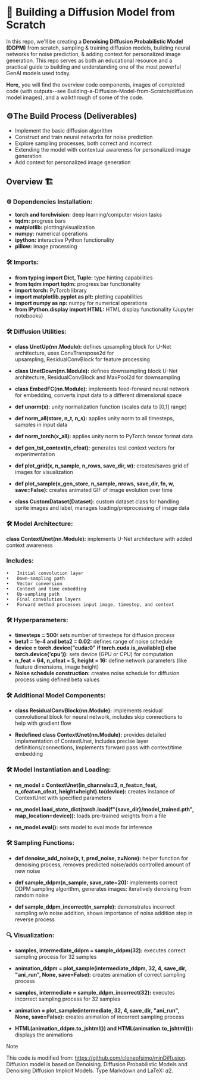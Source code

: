 # 🤖 Building a Diffusion Model from Scratch

In this repo, we'll be creating a **Denoising Diffusion Probabilistic Model (DDPM)** from scratch, sampling & training diffusion models, building neural networks for noise prediction, & adding context for personalized image generation. This repo serves as both an educational resource and a practical guide to building and understanding one of the most powerful GenAI models used today. 

**Here,** you will find the overview code components, images of completed code (with outputs--see Building-a-Diffusion-Model-from-Scratch/diffusion model images), and a walkthrough of some of the code. 

## ⚙️The Build Process (Deliverables)
* Implement the basic diffusion algorithm
* Construct and train neural networks for noise prediction
* Explore sampling processes, both correct and incorrect
* Extending the model with contextual awareness for personalized image generation
* Add context for personalized image generation

## Overview 🏗️

### ⚙️ Dependencies Installation:
- **torch and torchvision:** deep learning/computer vision tasks
- **tqdm:** progress bars
- **matplotlib:** plotting/visualization
- **numpy:** numerical operations
- **ipython:** interactive Python functionality
- **pillow:** image processing

### 🛠️ Imports:
- **from typing import Dict, Tuple:** type hinting capabilities
- **from tqdm import tqdm:** progress bar functionality
- **import torch:** PyTorch library 
- **import matplotlib.pyplot as plt:** plotting capabilities 
- **import numpy as np:** numpy for numerical operations
- **from IPython.display import HTML:** HTML display functionality (Jupyter notebooks)

### 🛠️ Diffusion Utilities:
- **class UnetUp(nn.Module):** defines upsampling block for U-Net architecture, uses ConvTranspose2d for upsampling, ResidualConvBlock for feature processing
  
- **class UnetDown(nn.Module):** defines downsampling block U-Net architecture, ResidualConvBlock and MaxPool2d for downsampling
  
- **class EmbedFC(nn.Module):** implements feed-forward neural network for embedding, converts input data to a different dimensional space

- **def unorm(x):** unity normalization function (scales data to [0,1] range)

- **def norm_all(store, n_t, n_s):** applies unity norm to all timesteps, samples in input data

- **def norm_torch(x_all):** applies unity norm to PyTorch tensor format data

- **def gen_tst_context(n_cfeat):** generates test context vectors for experimentation

- **def plot_grid(x, n_sample, n_rows, save_dir, w):** creates/saves grid of images for visualization

- **def plot_sample(x_gen_store, n_sample, nrows, save_dir, fn, w, save=False):** creates animated GIF of image evolution over time

- **class CustomDataset(Dataset):** custom dataset class for handling sprite images and label, manages loading/preprocessing of image data

### 🛠️ Model Architecture:
**class ContextUnet(nn.Module):** implements U-Net architecture with added context awareness
### Includes:
	•	Initial convolution layer
	•	Down-sampling path
	•	Vector conversion
	•	Context and time embedding
	•	Up-sampling path
	•	Final convolution layers
	•	Forward method processes input image, timestep, and context

### 🛠️ Hyperparameters:
- **timesteps = 500:** sets number of timesteps for diffusion process
- **beta1 = 1e-4 and beta2 = 0.02:** defines range of noise schedule
- **device = torch.device("cuda:0" if torch.cuda.is_available() else torch.device('cpu')):** sets device (GPU or CPU) for computation
- **n_feat = 64, n_cfeat = 5, height = 16:** define network parameters (like feature dimensions, image height)
- **Noise schedule construction:** creates noise schedule for diffusion process using defined beta values

### 🛠️ Additional Model Components:
- **class ResidualConvBlock(nn.Module):** implements residual convolutional block for neural network, includes skip connections to help with gradient flow

- **Redefined class ContextUnet(nn.Module):** provides detailed implementation of ContextUnet, includes precise layer definitions/connections, implements forward pass with context/time embedding

### 🛠️ Model Instantiation and Loading:
- **nn_model = ContextUnet(in_channels=3, n_feat=n_feat, n_cfeat=n_cfeat, height=height).to(device):** creates instance of ContextUnet with specified parameters

- **nn_model.load_state_dict(torch.load(f"{save_dir}/model_trained.pth", map_location=device)):** loads pre-trained weights from a file

- **nn_model.eval():** sets model to eval mode for inference

### 🛠️ Sampling Functions:
- **def denoise_add_noise(x, t, pred_noise, z=None):** helper function for denoising process, removes predicted noise/adds controlled amount of new noise

- **def sample_ddpm(n_sample, save_rate=20):** implements correct DDPM sampling algorithm, generates images: iteratively denoising from random noise

- **def sample_ddpm_incorrect(n_sample):** demonstrates incorrect sampling w/o noise addition, shows importance of noise addition step in reverse process

### 🔍 Visualization:
- **samples, intermediate_ddpm = sample_ddpm(32):** executes correct sampling process for 32 samples
  
- **animation_ddpm = plot_sample(intermediate_ddpm, 32, 4, save_dir, "ani_run", None, save=False):** creates animation of correct sampling process

- **samples, intermediate = sample_ddpm_incorrect(32):** executes incorrect sampling process for 32 samples
  
- **animation = plot_sample(intermediate, 32, 4, save_dir, "ani_run", None, save=False):** creates animation of incorrect sampling process

- **HTML(animation_ddpm.to_jshtml()) and HTML(animation.to_jshtml()):** displays the animations

> [!NOTE]
> This code is modified from: https://github.com/cloneofsimo/minDiffusion.
> Diffusion model is based on Denoising.
> Diffusion Probabilistic Models and Denoising Diffusion Implicit Models.
> Type Markdown and LaTeX: 𝛼2.


